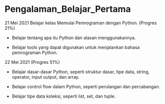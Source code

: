 # Pengalaman_Belajar_Pertama

21 Mei 2021
Belajar kelas Memulai Pemrograman dengan Python. (Progres 21%)

* Belajar tentang apa itu Python dan alasan menggunakannya.

* Belajar tools yang dapat digunakan untuk menjalankan bahasa pemrograman Python.

22 Mei 2021 (Progres 51%)

* Belajar dasar-dasar Python, seperti struktur dasar, tipe data, string, operator, input output, dan array.

* Belajar control flow dalam Python, seperti perulangan dan percabangan.

* Belajar tipe data koleksi, seperti list, set, dan tuple.
